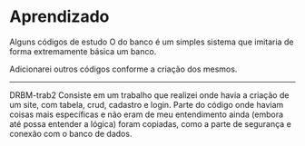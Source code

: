 # Aprendizado
Alguns códigos de estudo
O do banco é um simples sistema que imitaria de forma extremamente básica um banco.

Adicionarei outros códigos conforme a criação dos mesmos.

-----------------------------------------------------------------
DRBM-trab2
Consiste em um trabalho que realizei onde havia a criação de um site, com tabela, crud, cadastro e login.
Parte do código onde haviam coisas mais específicas e não eram de meu entendimento ainda (embora até possa entender a lógica) foram copiadas, como a parte de segurança e conexão com o banco de dados.
